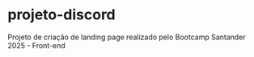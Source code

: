 # projeto-discord
Projeto de criação de landing page realizado pelo Bootcamp Santander 2025 - Front-end
